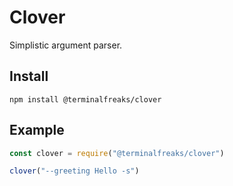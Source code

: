 # Clover
Simplistic argument parser.

## Install
`npm install @terminalfreaks/clover`

## Example
```js
const clover = require("@terminalfreaks/clover")

clover("--greeting Hello -s")
```